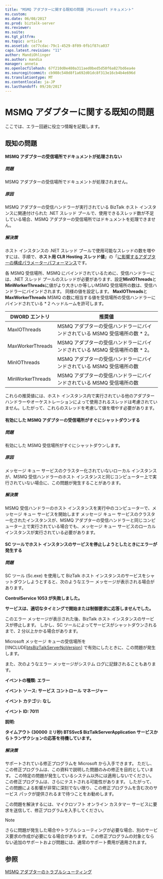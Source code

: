 ```yaml
---
title: "MSMQ アダプターに関する既知の問題 |Microsoft ドキュメント"
ms.custom: 
ms.date: 06/08/2017
ms.prod: biztalk-server
ms.reviewer: 
ms.suite: 
ms.tgt_pltfrm: 
ms.topic: article
ms.assetid: ce77cdac-79c1-4529-8f09-0fb1f87ca037
caps.latest.revision: "11"
author: MandiOhlinger
ms.author: mandia
manager: anneta
ms.openlocfilehash: 67f210d0e480a311aed0bed5d50f6a827bd6ea4e
ms.sourcegitcommit: cb908c540d8f1a692d01dc8f313e16cb4b4e696d
ms.translationtype: MT
ms.contentlocale: ja-JP
ms.lasthandoff: 09/20/2017
---
```

# <a name="known-issues-with-the-msmq-adapter"></a>MSMQ アダプターに関する既知の問題
ここでは、エラー回避に役立つ情報を記載します。  
  
## <a name="known-issues"></a>既知の問題  
  
#### <a name="msmq-adapter-receive-locations-do-not-process-documents"></a>MSMQ アダプターの受信場所でドキュメントが処理されない  
  
##### <a name="problem"></a>問題  
 MSMQ アダプターの受信場所でドキュメントが処理されません。  
  
##### <a name="cause"></a>原因  
 MSMQ アダプターの受信ハンドラーが実行されている BizTalk ホスト インスタンスに関連付けられた .NET スレッド プールで、使用できるスレッド数が不足している場合、MSMQ アダプターの受信場所ではドキュメントを処理できません。  
  
##### <a name="resolution"></a>解決策  
 ホスト インスタンスの .NET スレッド プールで使用可能なスレッドの数を増やすには、手順で、**ホスト用 CLR Hosting スレッド値**」の「[に影響するアダプターの構成パラメーターパフォーマンス](../core/configuration-parameters-that-affect-adapter-performance.md)です。  
  
 各 MSMQ 受信場所、MSMQ にバインドされているために、受信ハンドラーには、.NET スレッド プールのスレッドが必要があります、設定**MinIOThreads**と**MinWorkerThreads**に値がより大きいか等しいMSMQ 受信場所の数は、受信ハンドラーにバインドされます。 同様の値を設定します。 **MaxIOThreads**と**MaxWorkerThreads** MSMQ の数に相当する値を受信場所の受信ハンドラーにバインドされている * 2 ヘッドルームを許可します。  
  
|DWORD エントリ|推奨値|  
|-----------------|-----------------------|  
|MaxIOThreads|MSMQ アダプターの受信ハンドラーにバインドされている MSMQ 受信場所の数 * 2。|  
|MaxWorkerThreads|MSMQ アダプターの受信ハンドラーにバインドされている MSMQ 受信場所の数 * 2。|  
|MinIOThreads|MSMQ アダプターの受信ハンドラーにバインドされている MSMQ 受信場所の数|  
|MinWorkerThreads|MSMQ アダプターの受信ハンドラーにバインドされている MSMQ 受信場所の数|  
  
 これらの推奨値には、ホスト インスタンス内で実行されている他のアダプター ハンドラーやオーケストレーションによって使用されるスレッドは考慮されていません。したがって、これらのスレッドを考慮して値を増やす必要があります。  
  
#### <a name="msmq-adapter-receive-locations-shut-down-shortly-after-they-are-enabled"></a>有効にした MSMQ アダプターの受信場所がすぐにシャットダウンする  
  
##### <a name="problem"></a>問題  
 有効にした MSMQ 受信場所がすぐにシャットダウンします。  
  
##### <a name="cause"></a>原因  
 メッセージ キュー サービスのクラスター化されていないローカル インスタンスが、MSMQ 受信ハンドラーのホスト インスタンスと同じコンピューター上で実行されていない場合に、この問題が発生することがあります。  
  
##### <a name="resolution"></a>解決策  
 MSMQ 受信ハンドラーのホスト インスタンスを実行中のコンピューターで、メッセージ キュー サービスを開始します メッセージ キュー サービスのクラスター化されたインスタンスが、MSMQ アダプターの受信ハンドラーと同じコンピューター上で実行されている場合でも、メッセージ キュー サービスのローカル インスタンスが実行されている必要があります。  
  
#### <a name="sc-tool-causes-error-when-attempting-to-stop-service-for-host-instance"></a>SC ツールでホスト インスタンスのサービスを停止しようとしたときにエラーが発生する  
  
##### <a name="problem"></a>問題  
 SC ツール (Sc.exe) を使用して BizTalk ホスト インスタンスのサービスをシャットダウンしようとすると、次のようなエラー メッセージが表示される場合があります。  
  
 **ControlService 1053 が失敗しました。**  
  
 **サービスは、適切なタイミングで開始または制御要求に応答しませんでした。**  
  
 このエラー メッセージが表示された後、BizTalk ホスト インスタンスのサービスが停止します。 しかし、SC ツールによってサービスがシャットダウンされるまで、2 分以上かかる場合があります。  
  
 Microsoft メッセージ キューの受信場所を [!INCLUDE[btsBizTalkServerNoVersion](../includes/btsbiztalkservernoversion-md.md)] で有効にしたときに、この問題が発生します。  
  
 また、次のようなエラー メッセージがシステム ログに記録されることもあります。  
  
 **イベントの種類: エラー**  
  
 **イベント ソース: サービス コントロール マネージャー**  
  
 **イベント カテゴリ: なし**  
  
 **イベント ID: 7011**  
  
 **説明:**  
  
 **タイムアウト (30000 ミリ秒) BTSSvc$ BizTalkServerApplication サービスからトランザクションの応答を待機しています。**  
  
##### <a name="resolution"></a>解決策  
 サポートされている修正プログラムを Microsoft から入手できます。 ただし、この修正プログラムは、この資料で説明した問題のみの修正を目的としています。 この特定の問題が発生しているシステム以外には適用しないでください。 この修正プログラムは、さらにテストされる可能性があります。 したがって、この問題による影響が非常に深刻でない限り、この修正プログラムを含む次のサービス パックが提供されるまで待つことをお勧めします。  
  
 この問題を解決するには、マイクロソフト オンライン カスタマー サービスに要求を送信して、修正プログラムを入手してください。  
  
> [!NOTE]
>  さらに問題が発生した場合やトラブルシューティングが必要な場合、別のサービス要求の作成が必要になる場合があります。 この修正プログラムの対象とならない追加のサポートおよび問題には、通常のサポート費用が適用されます。  
  
## <a name="see-also"></a>参照  
 [MSMQ アダプターのトラブルシューティング](../core/troubleshooting-the-msmq-adapter.md)
